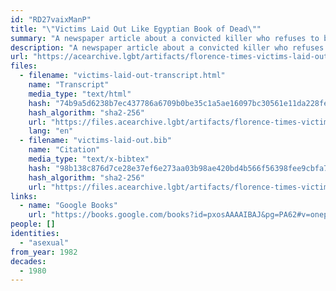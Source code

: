 ```yaml
---
id: "RD27vaixManP"
title: "\"Victims Laid Out Like Egyptian Book of Dead\""
summary: "A newspaper article about a convicted killer who refuses to be labeled as asexual"
description: "A newspaper article about a convicted killer who refuses to have a psychologist defend him in court because he would be labelled by the psychologist as asexual (CW: homophobia, mentions of violence against children)"
url: "https://acearchive.lgbt/artifacts/florence-times-victims-laid-out"
files:
  - filename: "victims-laid-out-transcript.html"
    name: "Transcript"
    media_type: "text/html"
    hash: "74b9a5d6238b7ec437786a6709b0be35c1a5ae16097bc30561e11da228feee4a"
    hash_algorithm: "sha2-256"
    url: "https://files.acearchive.lgbt/artifacts/florence-times-victims-laid-out/victims-laid-out-transcript.html"
    lang: "en"
  - filename: "victims-laid-out.bib"
    name: "Citation"
    media_type: "text/x-bibtex"
    hash: "98b138c876d7ce28e37ef6e273aa03b98ae420bd4b566f56398fee9cbfa768ca"
    hash_algorithm: "sha2-256"
    url: "https://files.acearchive.lgbt/artifacts/florence-times-victims-laid-out/victims-laid-out.bib"
links:
  - name: "Google Books"
    url: "https://books.google.com/books?id=pxosAAAAIBAJ&pg=PA62#v=onepage&q&f=false"
people: []
identities:
  - "asexual"
from_year: 1982
decades:
  - 1980
---
```

